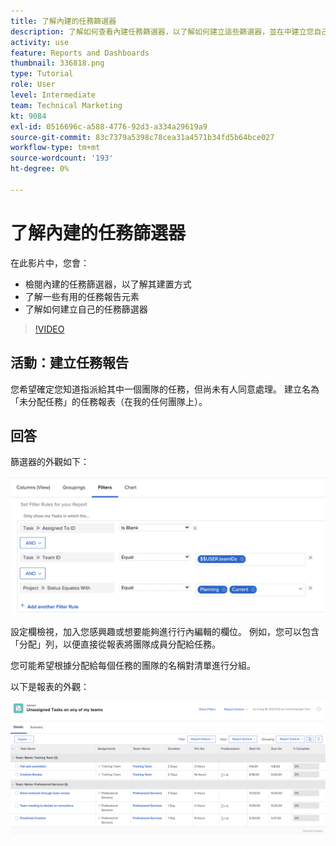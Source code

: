 ```yaml
---
title: 了解內建的任務篩選器
description: 了解如何查看內建任務篩選器，以了解如何建立這些篩選器，並在中建立您自己的任務篩選器 [!DNL  Workfront].
activity: use
feature: Reports and Dashboards
thumbnail: 336818.png
type: Tutorial
role: User
level: Intermediate
team: Technical Marketing
kt: 9084
exl-id: 0516696c-a588-4776-92d3-a334a29619a9
source-git-commit: 83c7379a5398c78cea31a4571b34fd5b64bce027
workflow-type: tm+mt
source-wordcount: '193'
ht-degree: 0%

---
```


# 了解內建的任務篩選器

在此影片中，您會：

* 檢閱內建的任務篩選器，以了解其建置方式
* 了解一些有用的任務報告元素
* 了解如何建立自己的任務篩選器

>[!VIDEO](https://video.tv.adobe.com/v/336818/?quality=12)

## 活動：建立任務報告

您希望確定您知道指派給其中一個團隊的任務，但尚未有人同意處理。 建立名為「未分配任務」的任務報表（在我的任何團隊上）。

## 回答

篩選器的外觀如下：

![建立任務篩選器的螢幕影像](assets/opening-built-in-task-filters-1.png)

設定欄檢視，加入您感興趣或想要能夠進行行內編輯的欄位。 例如，您可以包含「分配」列，以便直接從報表將團隊成員分配給任務。

您可能希望根據分配給每個任務的團隊的名稱對清單進行分組。

以下是報表的外觀：

![任務報表的影像](assets/opening-built-in-task-filters-2.png)
